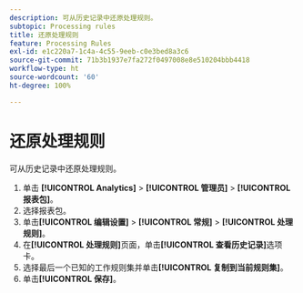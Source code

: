 ```yaml
---
description: 可从历史记录中还原处理规则。
subtopic: Processing rules
title: 还原处理规则
feature: Processing Rules
exl-id: e1c220a7-1c4a-4c55-9eeb-c0e3bed8a3c6
source-git-commit: 71b3b1937e7fa272f0497008e8e510204bbb4418
workflow-type: ht
source-wordcount: '60'
ht-degree: 100%

---
```


# 还原处理规则

可从历史记录中还原处理规则。

1. 单击 **[!UICONTROL Analytics]** > **[!UICONTROL 管理员]** > **[!UICONTROL 报表包]**。
1. 选择报表包。
1. 单击&#x200B;**[!UICONTROL 编辑设置]** > **[!UICONTROL 常规]** > **[!UICONTROL 处理规则]**。
1. 在&#x200B;**[!UICONTROL 处理规则]**&#x200B;页面，单击&#x200B;**[!UICONTROL 查看历史记录]**&#x200B;选项卡。
1. 选择最后一个已知的工作规则集并单击&#x200B;**[!UICONTROL 复制到当前规则集]**。
1. 单击&#x200B;**[!UICONTROL 保存]**。
